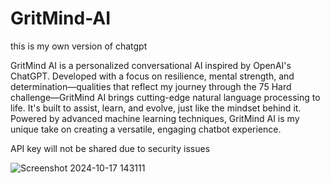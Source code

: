 # GritMind-AI
this is my own version of chatgpt

GritMind AI is a personalized conversational AI inspired by OpenAI's ChatGPT. Developed with a focus on resilience, mental strength, and determination—qualities that reflect my journey through the 75 Hard challenge—GritMind AI brings cutting-edge natural language processing to life. It's built to assist, learn, and evolve, just like the mindset behind it. Powered by advanced machine learning techniques, GritMind AI is my unique take on creating a versatile, engaging chatbot experience.
<p>API key will not be shared due to security issues</p>


![Screenshot 2024-10-17 143111](https://github.com/user-attachments/assets/77c73929-b441-4c9e-be82-4748c4a18da1)
